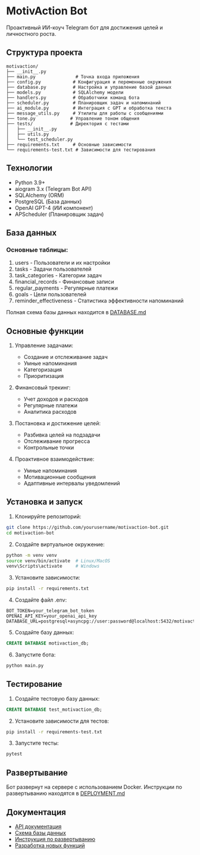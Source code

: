 # MotivAction Bot

Проактивный ИИ-коуч Telegram бот для достижения целей и личностного роста.

## Структура проекта

```
motivaction/
├── __init__.py
├── main.py               # Точка входа приложения
├── config.py            # Конфигурация и переменные окружения
├── database.py          # Настройка и управление базой данных
├── models.py            # SQLAlchemy модели
├── handlers.py          # Обработчики команд бота
├── scheduler.py         # Планировщик задач и напоминаний
├── ai_module.py         # Интеграция с GPT и обработка текста
├── message_utils.py     # Утилиты для работы с сообщениями
├── tone.py             # Управление тоном общения
├── tests/              # Директория с тестами
│   ├── __init__.py
│   ├── utils.py
│   └── test_scheduler.py
├── requirements.txt     # Основные зависимости
└── requirements-test.txt # Зависимости для тестирования
```

## Технологии

- Python 3.9+
- aiogram 3.x (Telegram Bot API)
- SQLAlchemy (ORM)
- PostgreSQL (База данных)
- OpenAI GPT-4 (ИИ компонент)
- APScheduler (Планировщик задач)

## База данных

### Основные таблицы:
1. users - Пользователи и их настройки
2. tasks - Задачи пользователей
3. task_categories - Категории задач
4. financial_records - Финансовые записи
5. regular_payments - Регулярные платежи
6. goals - Цели пользователей
7. reminder_effectiveness - Статистика эффективности напоминаний

Полная схема базы данных находится в [DATABASE.md](database_schema.md)

## Основные функции

1. Управление задачами:
   - Создание и отслеживание задач
   - Умные напоминания
   - Категоризация
   - Приоритизация

2. Финансовый трекинг:
   - Учет доходов и расходов
   - Регулярные платежи
   - Аналитика расходов

3. Постановка и достижение целей:
   - Разбивка целей на подзадачи
   - Отслеживание прогресса
   - Контрольные точки

4. Проактивное взаимодействие:
   - Умные напоминания
   - Мотивационные сообщения
   - Адаптивные интервалы уведомлений

## Установка и запуск

1. Клонируйте репозиторий:
```bash
git clone https://github.com/yourusername/motivaction-bot.git
cd motivaction-bot
```

2. Создайте виртуальное окружение:
```bash
python -m venv venv
source venv/bin/activate  # Linux/MacOS
venv\Scripts\activate     # Windows
```

3. Установите зависимости:
```bash
pip install -r requirements.txt
```

4. Создайте файл .env:
```env
BOT_TOKEN=your_telegram_bot_token
OPENAI_API_KEY=your_openai_api_key
DATABASE_URL=postgresql+asyncpg://user:password@localhost:5432/motivaction_db
```

5. Создайте базу данных:
```sql
CREATE DATABASE motivaction_db;
```

6. Запустите бота:
```bash
python main.py
```

## Тестирование

1. Создайте тестовую базу данных:
```sql
CREATE DATABASE test_motivaction_db;
```

2. Установите зависимости для тестов:
```bash
pip install -r requirements-test.txt
```

3. Запустите тесты:
```bash
pytest
```

## Развертывание

Бот развернут на сервере с использованием Docker. Инструкции по развертыванию находятся в [DEPLOYMENT.md](deployment.md)

## Документация

- [API документация](api.md)
- [Схема базы данных](database_schema.md)
- [Инструкция по развертыванию](deployment.md)
- [Разработка новых функций](development.md)